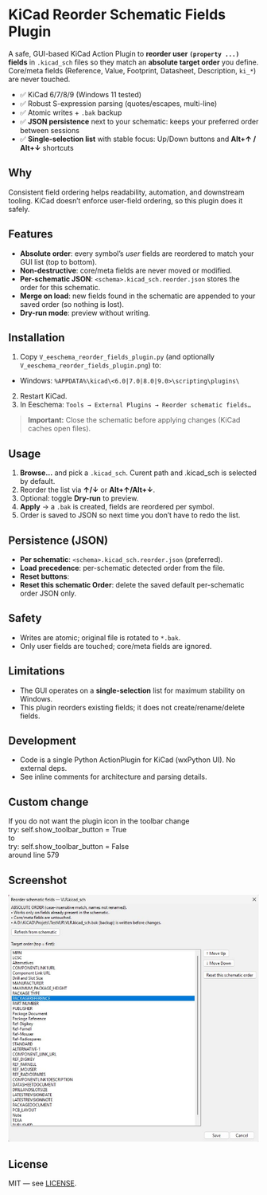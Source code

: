 # KiCad Reorder Schematic Fields Plugin


A safe, GUI-based KiCad Action Plugin to **reorder user `(property ...)` fields** in `.kicad_sch` files so they match an **absolute target order** you define. Core/meta fields (Reference, Value, Footprint, Datasheet, Description, `ki_*`) are never touched.


- ✅ KiCad 6/7/8/9 (Windows 11 tested)
- ✅ Robust S-expression parsing (quotes/escapes, multi-line)
- ✅ Atomic writes + `.bak` backup
- ✅ **JSON persistence** next to your schematic: keeps your preferred order between sessions
- ✅ **Single-selection list** with stable focus: Up/Down buttons and **Alt+↑ / Alt+↓** shortcuts


## Why
Consistent field ordering helps readability, automation, and downstream tooling. KiCad doesn’t enforce user-field ordering, so this plugin does it safely.


## Features
- **Absolute order**: every symbol’s *user* fields are reordered to match your GUI list (top to bottom).
- **Non-destructive**: core/meta fields are never moved or modified.
- **Per-schematic JSON**: `<schema>.kicad_sch.reorder.json` stores the order for this schematic.
- **Merge on load**: new fields found in the schematic are appended to your saved order (so nothing is lost).
- **Dry-run mode**: preview without writing.


## Installation
1. Copy `V_eeschema_reorder_fields_plugin.py` (and optionally `V_eeschema_reorder_fields_plugin.png`) to:
- Windows: `%APPDATA%\kicad\<6.0|7.0|8.0|9.0>\scripting\plugins\`
2. Restart KiCad.
3. In Eeschema: `Tools → External Plugins → Reorder schematic fields…`


> **Important:** Close the schematic before applying changes (KiCad caches open files).


## Usage
1. **Browse…** and pick a `.kicad_sch`. Curent path and .kicad_sch is selected by default.
2. Reorder the list via **↑/↓** or **Alt+↑/Alt+↓**.
3. Optional: toggle **Dry-run** to preview.
4. **Apply** → a `.bak` is created, fields are reordered per symbol.
5. Order is saved to JSON so next time you don’t have to redo the list.


## Persistence (JSON)
- **Per schematic**: `<schema>.kicad_sch.reorder.json` (preferred).
- **Load precedence**: per-schematic detected order from the file.
- **Reset buttons**:
- **Reset this schematic Order**: delete the saved default per-schematic order JSON only.


## Safety
- Writes are atomic; original file is rotated to `*.bak`.
- Only user fields are touched; core/meta fields are ignored.


## Limitations
- The GUI operates on a **single-selection** list for maximum stability on Windows.
- This plugin reorders existing fields; it does not create/rename/delete fields.


## Development
- Code is a single Python ActionPlugin for KiCad (wxPython UI). No external deps.
- See inline comments for architecture and parsing details.

 ## Custom change
If you do not want the plugin icon in the toolbar change  
try: self.show_toolbar_button = True  
to  
try: self.show_toolbar_button = False  
around line 579

## Screenshot
![Alt text for accessibility](assets/V_SC_eeschema_reorder_fields_plugin.jpg)

## License
MIT — see [LICENSE](LICENSE).
